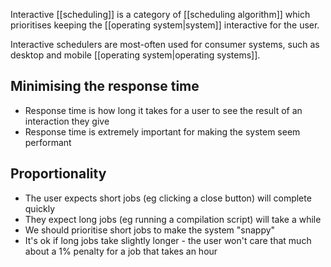 Interactive [[scheduling]] is a category of [[scheduling algorithm]] which prioritises keeping the [[operating system|system]] interactive for the user.

Interactive schedulers are most-often used for consumer systems, such as desktop and mobile [[operating system|operating systems]].

## Minimising the response time
- Response time is how long it takes for a user to see the result of an interaction they give
- Response time is extremely important for making the system seem performant

## Proportionality
- The user expects short jobs (eg clicking a close button) will complete quickly
- They expect long jobs (eg running a compilation script) will take a while
- We should prioritise short jobs to make the system "snappy"
- It's ok if long jobs take slightly longer - the user won't care that much about a 1% penalty for a job that takes an hour
